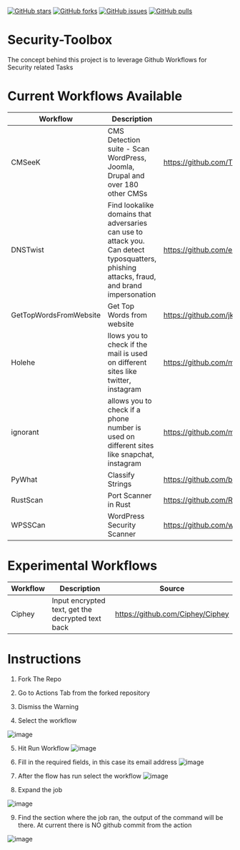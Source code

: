 [![GitHub stars](https://img.shields.io/github/stars/jkerai1/Security-Toolbox?style=flat-square)](https://github.com/jkerai1/Security-Toolbox/stargazers)
[![GitHub forks](https://img.shields.io/github/forks/jkerai1/Security-Toolbox?style=flat-square)](https://github.com/jkerai1/Security-Toolbox/network)
[![GitHub issues](https://img.shields.io/github/issues/jkerai1/Security-Toolbox?style=flat-square)](https://github.com/jkerai1/Security-Toolbox/issues)
[![GitHub pulls](https://img.shields.io/github/issues-pr/jkerai1/Security-Toolbox?style=flat-square)](https://github.com/jkerai1/Security-Toolbox/pulls)

# Security-Toolbox

The concept behind this project is to leverage Github Workflows for Security related Tasks

# Current Workflows Available  

| Workflow| Description | Source
| --- | --- | --- |
| CMSeeK  | CMS Detection suite - Scan WordPress, Joomla, Drupal and over 180 other CMSs |https://github.com/Tuhinshubhra/CMSeeK
| DNSTwist | Find lookalike domains that adversaries can use to attack you. Can detect typosquatters, phishing attacks, fraud, and brand impersonation|https://github.com/elceef/dnstwist
| GetTopWordsFromWebsite | Get Top Words from website | https://github.com/jkerai1/GeneratePasswordListFromWebsite
| Holehe |llows you to check if the mail is used on different sites like twitter, instagram | https://github.com/megadose/holehe    
| ignorant | allows you to check if a phone number is used on different sites like snapchat, instagram| https://github.com/megadose/ignorant
| PyWhat | Classify Strings | https://github.com/bee-san/pyWhat
| RustScan | Port Scanner in Rust | https://github.com/RustScan/RustScan
| WPSSCan | WordPress Security Scanner | https://github.com/wpscanteam/wpscan

# Experimental Workflows
| Workflow| Description | Source
| --- | --- | --- |
| Ciphey | Input encrypted text, get the decrypted text back | https://github.com/Ciphey/Ciphey


# Instructions  

1. Fork The Repo  
2. Go to Actions Tab from the forked repository
3. Dismiss the Warning
   
4. Select the workflow  

![image](https://github.com/jkerai1/Security-Toolbox/assets/55988027/81d4dd84-2a28-4fbb-be8d-011b72292672)

5. Hit Run Workflow
![image](https://github.com/jkerai1/Security-Toolbox/assets/55988027/732b9b26-42b1-4f9a-b5fe-2233004de35b)

6. Fill in the required fields, in this case its email address
![image](https://github.com/jkerai1/Security-Toolbox/assets/55988027/c3d9d267-f79d-4f29-8ed0-3e33657d7aa2)

7. After the flow has run select the workflow
![image](https://github.com/jkerai1/Security-Toolbox/assets/55988027/69907a8f-bb1b-4e49-9868-3e7988d45cfc)

8. Expand the job

![image](https://github.com/jkerai1/Security-Toolbox/assets/55988027/dd3b79f2-6117-45f6-a1c1-08ff5b4e5792)

9. Find the section where the job ran, the output of the command will be there. At current there is NO github commit from the action  

![image](https://github.com/jkerai1/Security-Toolbox/assets/55988027/a1497849-5f0d-4488-bb32-0c7086b9c310)
